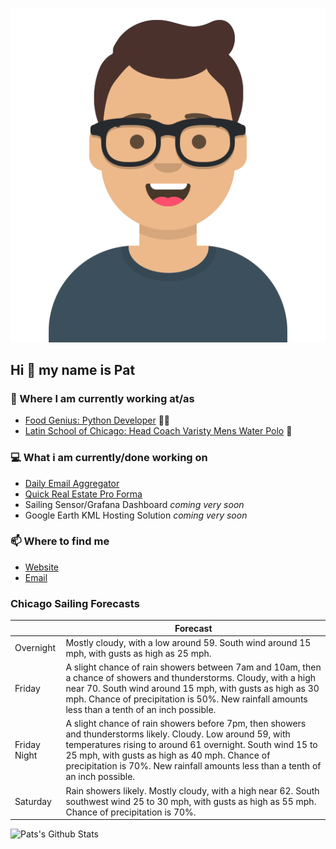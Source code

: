 [![Social banner for p-j-falconer](https://raw.githubusercontent.com/P-J-FALCONER/P-J-FALCONER/master/assets/avataaars.svg)](https://patfalconer.com/)
## Hi :wave: my name is Pat

### 💼 Where I am currently working at/as
- [Food Genius: Python Developer](https://getfoodgenius.com/) 🍔🐍
- [Latin School of Chicago: Head Coach Varisty Mens Water Polo](https://www.latinschool.org/) 🤽


### 💻 What i am currently/done working on
 - [Daily Email Aggregator](https://github.com/P-J-FALCONER/dott_daily_mail)
 - [Quick Real Estate Pro Forma](https://github.com/P-J-FALCONER/henry)
 - Sailing Sensor/Grafana Dashboard *coming very soon*
 - Google Earth KML Hosting Solution *coming very soon*

### 📫 Where to find me
 - [Website](https://patfalconer.com/)
 - [Email](mailto:patrick.j.falconer@gmail.com)


### Chicago Sailing Forecasts
|   | Forecast  |
|---|---|
| Overnight | Mostly cloudy, with a low around 59. South wind around 15 mph, with gusts as high as 25 mph. |
| Friday | A slight chance of rain showers between 7am and 10am, then a chance of showers and thunderstorms. Cloudy, with a high near 70. South wind around 15 mph, with gusts as high as 30 mph. Chance of precipitation is 50%. New rainfall amounts less than a tenth of an inch possible. |
| Friday Night | A slight chance of rain showers before 7pm, then showers and thunderstorms likely. Cloudy. Low around 59, with temperatures rising to around 61 overnight. South wind 15 to 25 mph, with gusts as high as 40 mph. Chance of precipitation is 70%. New rainfall amounts less than a tenth of an inch possible. |
| Saturday | Rain showers likely. Mostly cloudy, with a high near 62. South southwest wind 25 to 30 mph, with gusts as high as 55 mph. Chance of precipitation is 70%. |

![Pats's Github Stats](https://github-readme-stats.vercel.app/api?username=p-j-falconer&show_icons=true&theme=radical)
